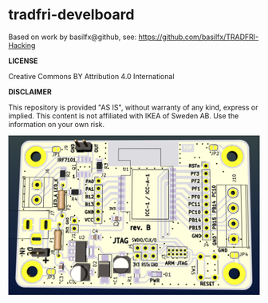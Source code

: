 # tradfri-develboard

Based on work by basilfx@github, see: https://github.com/basilfx/TRADFRI-Hacking

**LICENSE**

Creative Commons BY Attribution 4.0 International

**DISCLAIMER**

This repository is provided "AS IS", without warranty of any kind, express or implied.
This content is not affiliated with IKEA of Sweden AB. Use the information on your own risk.

![Preview](Devboard-top.png)
